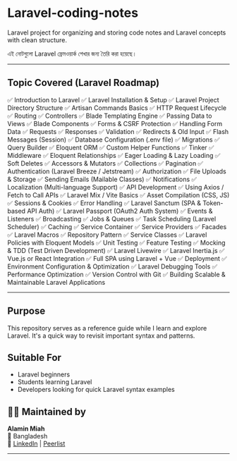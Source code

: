 # Laravel-coding-notes
Laravel project for organizing and storing code notes and Laravel concepts with clean structure.

এই নোটগুলো Laravel ফ্রেমওয়ার্ক শেখার জন্য তৈরি করা হয়েছে।

---

## Topic Covered (Laravel Roadmap)

✅ Introduction to Laravel
✅ Laravel Installation & Setup
✅ Laravel Project Directory Structure
✅ Artisan Commands Basics
✅ HTTP Request Lifecycle
✅ Routing
✅ Controllers
✅ Blade Templating Engine
✅ Passing Data to Views
✅ Blade Components
✅ Forms & CSRF Protection
✅ Handling Form Data
✅ Requests
✅ Responses
✅ Validation
✅ Redirects & Old Input
✅ Flash Messages (Session)
✅ Database Configuration (.env file)
✅ Migrations
✅ Query Builder
✅ Eloquent ORM
✅ Custom Helper Functions
✅ Tinker
✅ Middleware
✅ Eloquent Relationships
✅ Eager Loading & Lazy Loading
✅ Soft Deletes
✅ Accessors & Mutators
✅ Collections
✅ Pagination
✅ Authentication (Laravel Breeze / Jetstream)
✅ Authorization
✅ File Uploads & Storage
✅ Sending Emails (Mailable Classes)
✅ Notifications
✅ Localization (Multi-language Support)
✅ API Development
✅ Using Axios / Fetch to Call APIs
✅ Laravel Mix / Vite Basics
✅ Asset Compilation (CSS, JS)
✅ Sessions & Cookies
✅ Error Handling
✅ Laravel Sanctum (SPA & Token-based API Auth)
✅ Laravel Passport (OAuth2 Auth System)
✅ Events & Listeners
✅ Broadcasting
✅ Jobs & Queues
✅ Task Scheduling (Laravel Scheduler)
✅ Caching
✅ Service Container
✅ Service Providers
✅ Facades
✅ Laravel Macros
✅ Repository Pattern
✅ Service Classes
✅ Laravel Policies with Eloquent Models
✅ Unit Testing
✅ Feature Testing
✅ Mocking & TDD (Test Driven Development)
✅ Laravel Livewire
✅ Laravel Inertia.js
✅ Vue.js or React Integration
✅ Full SPA using Laravel + Vue
✅ Deployment
✅ Environment Configuration & Optimization
✅ Laravel Debugging Tools
✅ Performance Optimization
✅ Version Control with Git
✅ Building Scalable & Maintainable Laravel Applications

---
## Purpose
This repository serves as a reference guide while I learn and explore Laravel. It's a quick way to revisit important syntax and patterns.

## Suitable For
- Laravel beginners
- Students learning Laravel
- Developers looking for quick Laravel syntax examples

## 🧑‍💻 Maintained by
**Alamin Miah**  
📍 Bangladesh  
🔗 [LinkedIn](https://www.linkedin.com/in/alamin-miah-816862281/) | [Peerlist](https://peerlist.io/alamin58)

---


